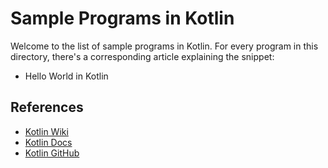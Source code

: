 # Sample Programs in Kotlin

Welcome to the list of sample programs in Kotlin. For every program in this
directory, there's a corresponding article explaining the snippet:

- Hello World in Kotlin

## References

- [Kotlin Wiki](https://en.wikipedia.org/wiki/Kotlin_(programming_language))
- [Kotlin Docs](https://kotlinlang.org/)
- [Kotlin GitHub](https://github.com/JetBrains/kotlin)
